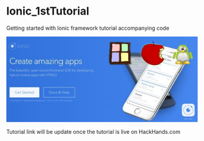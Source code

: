 # Ionic_1stTutorial
Getting started with Ionic framework tutorial accompanying code

![](introImage.jpg)

Tutorial link will be update once the tutorial is live on HackHands.com